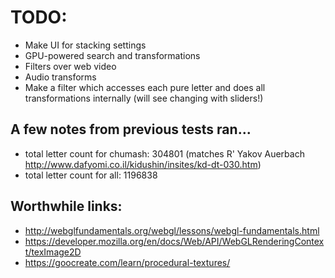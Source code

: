 # TODO:

* Make UI for stacking settings
* GPU-powered search and transformations
* Filters over web video
* Audio transforms
* Make a filter which accesses each pure letter and does all transformations internally (will see changing with sliders!)

## A few notes from previous tests ran...

* total letter count for chumash: 304801 (matches R' Yakov Auerbach http://www.dafyomi.co.il/kidushin/insites/kd-dt-030.htm)
* total letter count for all: 1196838

## Worthwhile links:
* http://webglfundamentals.org/webgl/lessons/webgl-fundamentals.html
* https://developer.mozilla.org/en/docs/Web/API/WebGLRenderingContext/texImage2D
* https://goocreate.com/learn/procedural-textures/
